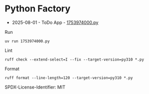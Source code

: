 # Python Factory

- 2025-08-01 - ToDo App - [1753974000.py](1753974000.py)

Run

```
uv run 1753974000.py
```

Lint

```
ruff check --extend-select=I --fix --target-version=py310 *.py
```

Format

```
ruff format --line-length=120 --target-version=py310 *.py
```

SPDX-License-Identifier: MIT
